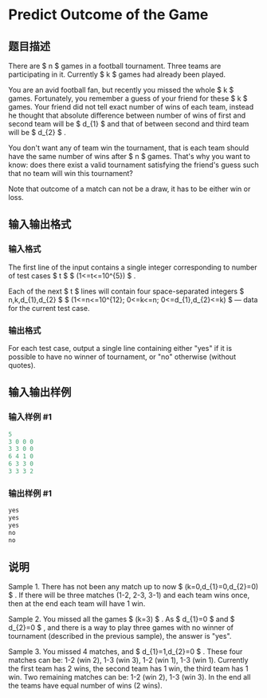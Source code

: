 # Predict Outcome of the Game

## 题目描述

There are $ n $ games in a football tournament. Three teams are participating in it. Currently $ k $ games had already been played.

You are an avid football fan, but recently you missed the whole $ k $ games. Fortunately, you remember a guess of your friend for these $ k $ games. Your friend did not tell exact number of wins of each team, instead he thought that absolute difference between number of wins of first and second team will be $ d_{1} $ and that of between second and third team will be $ d_{2} $ .

You don't want any of team win the tournament, that is each team should have the same number of wins after $ n $ games. That's why you want to know: does there exist a valid tournament satisfying the friend's guess such that no team will win this tournament?

Note that outcome of a match can not be a draw, it has to be either win or loss.

## 输入输出格式

### 输入格式

The first line of the input contains a single integer corresponding to number of test cases $ t $ $ (1<=t<=10^{5}) $ .

Each of the next $ t $ lines will contain four space-separated integers $ n,k,d_{1},d_{2} $ $ (1<=n<=10^{12}; 0<=k<=n; 0<=d_{1},d_{2}<=k) $ — data for the current test case.

### 输出格式

For each test case, output a single line containing either "yes" if it is possible to have no winner of tournament, or "no" otherwise (without quotes).

## 输入输出样例

### 输入样例 #1

```cpp
5
3 0 0 0
3 3 0 0
6 4 1 0
6 3 3 0
3 3 3 2

```
### 输出样例 #1

```cpp
yes
yes
yes
no
no

```
## 说明

Sample 1. There has not been any match up to now $ (k=0,d_{1}=0,d_{2}=0) $ . If there will be three matches (1-2, 2-3, 3-1) and each team wins once, then at the end each team will have 1 win.

Sample 2. You missed all the games $ (k=3) $ . As $ d_{1}=0 $ and $ d_{2}=0 $ , and there is a way to play three games with no winner of tournament (described in the previous sample), the answer is "yes".

Sample 3. You missed 4 matches, and $ d_{1}=1,d_{2}=0 $ . These four matches can be: 1-2 (win 2), 1-3 (win 3), 1-2 (win 1), 1-3 (win 1). Currently the first team has 2 wins, the second team has 1 win, the third team has 1 win. Two remaining matches can be: 1-2 (win 2), 1-3 (win 3). In the end all the teams have equal number of wins (2 wins).

